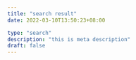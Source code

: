 ```yaml
---
title: "search result"
date: 2022-03-10T13:50:23+08:00

type: "search"
description: "this is meta description"
draft: false
---
```

